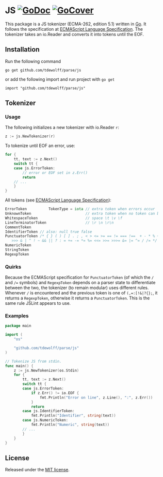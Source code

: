 # JS [![GoDoc](http://godoc.org/github.com/tdewolff/parse/js?status.svg)](http://godoc.org/github.com/tdewolff/parse/js) [![GoCover](http://gocover.io/_badge/github.com/tdewolff/parse/js)](http://gocover.io/github.com/tdewolff/parse/js)

This package is a JS tokenizer (ECMA-262, edition 5.1) written in [Go][1]. It follows the specification at [ECMAScript Language Specification](http://www.ecma-international.org/ecma-262/5.1/). The tokenizer takes an io.Reader and converts it into tokens until the EOF.

## Installation
Run the following command

	go get github.com/tdewolff/parse/js

or add the following import and run project with `go get`

	import "github.com/tdewolff/parse/js"

## Tokenizer
### Usage
The following initializes a new tokenizer with io.Reader `r`:
``` go
z := js.NewTokenizer(r)
```

To tokenize until EOF an error, use:
``` go
for {
	tt, text := z.Next()
	switch tt {
	case js.ErrorToken:
		// error or EOF set in z.Err()
		return
	// ...
	}
}
```

All tokens (see [ECMAScript Language Specification](http://www.ecma-international.org/ecma-262/5.1/)):
``` go
ErrorToken          TokenType = iota // extra token when errors occur
UnknownToken                         // extra token when no token can be matched
WhitespaceToken                      // space \t \v \f
LineTerminatorToken                  // \r \n \r\n
CommentToken
IdentifierToken // also: null true false
PunctuatorToken /* { } ( ) [ ] . ; , < > <= >= == != === !==  + - * % ++ -- << >>
   >>> & | ^ ! ~ && || ? : = += -= *= %= <<= >>= >>>= &= |= ^= / /= */
NumericToken
StringToken
RegexpToken
```

### Quirks
Because the ECMAScript specification for `PunctuatorToken` (of which the `/` and `/=` symbols) and `RegexpToken` depends on a parser state to differentiate between the two, the tokenizer (to remain modular) uses different rules. Whenever `/` is encountered and the previous token is one of `(,=:[!&|?{};`, it returns a `RegexpToken`, otherwise it returns a `PunctuatorToken`. This is the same rule JSLint appears to use.

### Examples
``` go
package main

import (
	"os"

	"github.com/tdewolff/parse/js"
)

// Tokenize JS from stdin.
func main() {
	z := js.NewTokenizer(os.Stdin)
	for {
		tt, text := z.Next()
		switch tt {
		case js.ErrorToken:
			if z.Err() != io.EOF {
				fmt.Println("Error on line", z.Line(), ":", z.Err())
			}
			return
		case js.IdentifierToken:
			fmt.Println("Identifier", string(text))
		case js.NumericToken:
			fmt.Println("Numeric", string(text))
		// ...
		}
	}
}
```

## License
Released under the [MIT license](https://github.com/tdewolff/parse/blob/master/LICENSE.md).

[1]: http://golang.org/ "Go Language"
